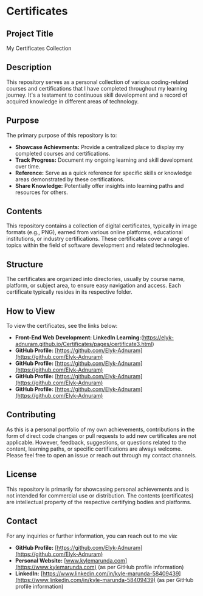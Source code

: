# Certificates

## Project Title
My Certificates Collection

## Description
This repository serves as a personal collection of various coding-related courses and certifications that I have completed throughout my learning journey. It's a testament to continuous skill development and a record of acquired knowledge in different areas of technology.

## Purpose
The primary purpose of this repository is to:
* **Showcase Achievments:** Provide a centralized place to display my completed courses and certifications.
* **Track Progress:** Document my ongoing learning and skill development over time.
* **Reference:** Serve as a quick reference for specific skills or knowledge areas demonstrated by these certifications.
* **Share Knowledge:** Potentially offer insights into learning paths and resources for others.

## Contents
This repository contains a collection of digital certificates, typically in image formats (e.g., PNG), earned from various online platforms, educational institutions, or industry certifications. These certificates cover a range of topics within the field of software development and related technologies.

## Structure
The certificates are organized into directories, usually by course name, platform, or subject area, to ensure easy navigation and access. Each certificate typically resides in its respective folder.

## How to View
To view the certificates, see the links below:
* **Front-End Web Development: LinkedIn Learning:**(https://elyk-adnuram.github.io/Certificates/pages/certificate3.html)
* **GitHub Profile:** [https://github.com/Elyk-Adnuram](https://github.com/Elyk-Adnuram)
* **GitHub Profile:** [https://github.com/Elyk-Adnuram](https://github.com/Elyk-Adnuram)
* **GitHub Profile:** [https://github.com/Elyk-Adnuram](https://github.com/Elyk-Adnuram)
* **GitHub Profile:** [https://github.com/Elyk-Adnuram](https://github.com/Elyk-Adnuram)

## Contributing
As this is a personal portfolio of my own achievements, contributions in the form of direct code changes or pull requests to add new certificates are not applicable.
However, feedback, suggestions, or questions related to the content, learning paths, or specific certifications are always welcome. Please feel free to open an issue or reach out through my contact channels.

## License
This repository is primarily for showcasing personal achievements and is not intended for commercial use or distribution. The contents (certificates) are intellectual property of the respective certifying bodies and platforms.

## Contact
For any inquiries or further information, you can reach out to me via:
* **GitHub Profile:** [https://github.com/Elyk-Adnuram](https://github.com/Elyk-Adnuram)
* **Personal Website:** [www.kylemarunda.com](https://www.kylemarunda.com) (as per GitHub profile information)
* **LinkedIn:** [https://www.linkedin.com/in/kyle-marunda-58409439](https://www.linkedin.com/in/kyle-marunda-58409439) (as per GitHub profile information)
